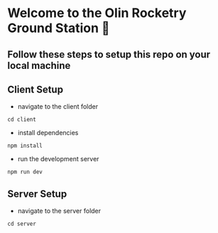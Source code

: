 # Welcome to the Olin Rocketry Ground Station 👋

## Follow these steps to setup this repo on your local machine
## Client Setup
- navigate to the client folder
```
cd client
```

- install dependencies
```
npm install
```

- run the development server
```
npm run dev
```


## Server Setup
- navigate to the server folder
```
cd server
```
